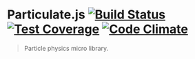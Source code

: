 # Particulate.js [![Build Status][travis-image]][travis-url] [![Test Coverage][coveralls-image]][coveralls-url] [![Code Climate][climate-image]][climate-url]

> Particle physics micro library.

[travis-url]: http://travis-ci.org/jpweeks/particulate-js
[travis-image]: http://img.shields.io/travis/jpweeks/particulate-js/develop.svg?style=flat
[coveralls-url]: https://coveralls.io/r/jpweeks/particulate-js
[coveralls-image]: http://img.shields.io/coveralls/jpweeks/particulate-js/develop.svg?style=flat
[climate-url]: https://codeclimate.com/github/jpweeks/particulate-js/code
[climate-image]: https://img.shields.io/codeclimate/github/jpweeks/particulate-js.svg
